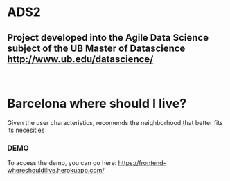 # ADS2
## Project developed into the Agile Data Science subject of the UB Master of Datascience http://www.ub.edu/datascience/
<br>

# Barcelona where should I live?
Given the user characteristics, recomends the neighborhood that better fits its necesities

### DEMO
To access the demo, you can go here: https://frontend-whereshouldilive.herokuapp.com/




